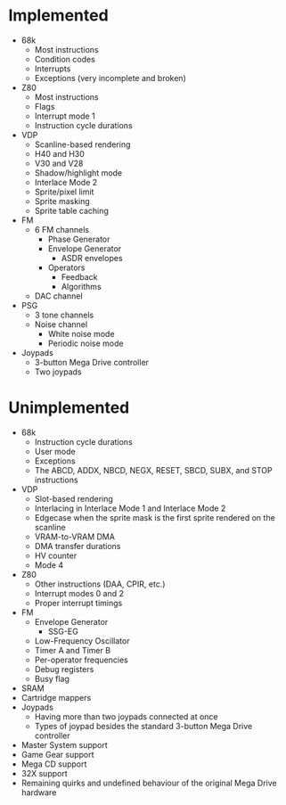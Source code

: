 # Implemented
- 68k
  - Most instructions
  - Condition codes
  - Interrupts
  - Exceptions (very incomplete and broken)
- Z80
  - Most instructions
  - Flags
  - Interrupt mode 1
  - Instruction cycle durations
- VDP
  - Scanline-based rendering
  - H40 and H30
  - V30 and V28
  - Shadow/highlight mode
  - Interlace Mode 2
  - Sprite/pixel limit
  - Sprite masking
  - Sprite table caching
- FM
  - 6 FM channels
    - Phase Generator
    - Envelope Generator
      - ASDR envelopes
    - Operators
      - Feedback
      - Algorithms
  - DAC channel
- PSG
  - 3 tone channels
  - Noise channel
    - White noise mode
    - Periodic noise mode
- Joypads
  - 3-button Mega Drive controller
  - Two joypads


# Unimplemented
- 68k
  - Instruction cycle durations
  - User mode
  - Exceptions
  - The ABCD, ADDX, NBCD, NEGX, RESET, SBCD, SUBX, and STOP instructions
- VDP
  - Slot-based rendering
  - Interlacing in Interlace Mode 1 and Interlace Mode 2
  - Edgecase when the sprite mask is the first sprite rendered on the scanline
  - VRAM-to-VRAM DMA
  - DMA transfer durations
  - HV counter
  - Mode 4
- Z80
  - Other instructions (DAA, CPIR, etc.)
  - Interrupt modes 0 and 2
  - Proper interrupt timings
- FM
  - Envelope Generator
    - SSG-EG
  - Low-Frequency Oscillator
  - Timer A and Timer B
  - Per-operator frequencies
  - Debug registers
  - Busy flag
- SRAM
- Cartridge mappers
- Joypads
  - Having more than two joypads connected at once
  - Types of joypad besides the standard 3-button Mega Drive controller
- Master System support
- Game Gear support
- Mega CD support
- 32X support
- Remaining quirks and undefined behaviour of the original Mega Drive hardware
